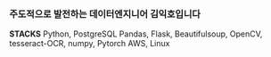 ### 주도적으로 발전하는 데이터엔지니어 김익호입니다

**STACKS**
Python, PostgreSQL
Pandas, Flask, Beautifulsoup, OpenCV, tesseract-OCR, numpy, Pytorch
AWS, Linux
